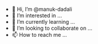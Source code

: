 - 👋 Hi, I’m @manuk-dadali
- 👀 I’m interested in ...
- 🌱 I’m currently learning ...
- 💞️ I’m looking to collaborate on ...
- 📫 How to reach me ...

<!---
manuk-dadali/manuk-dadali is a ✨ special ✨ repository because its `README.md` (this file) appears on your GitHub profile.
You can click the Preview link to take a look at your changes.
--->
